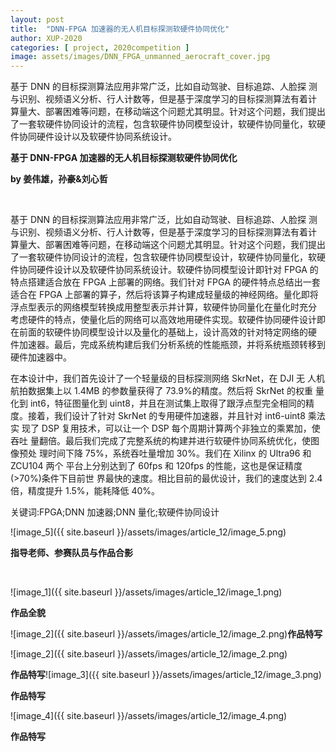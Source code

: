 ```yaml
---
layout: post
title:  "DNN-FPGA 加速器的无人机目标探测软硬件协同优化"
author: XUP-2020
categories: [ project, 2020competition ]
image: assets/images/DNN_FPGA_unmanned_aerocraft_cover.jpg
---
```

基于 DNN 的目标探测算法应用非常广泛，比如自动驾驶、目标追踪、人脸探 测与识别、视频语义分析、行人计数等，但是基于深度学习的目标探测算法有着计 算量大、部署困难等问题，在移动端这个问题尤其明显。针对这个问题，我们提出 了一套软硬件协同设计的流程，包含软硬件协同模型设计，软硬件协同量化，软硬 件协同硬件设计以及软硬件协同系统设计。

**基于 DNN-FPGA 加速器的无人机目标探测软硬件协同优化**

**by&nbsp;姜伟雄，孙豪&amp;刘心哲**

&nbsp;

基于 DNN 的目标探测算法应用非常广泛，比如自动驾驶、目标追踪、人脸探 测与识别、视频语义分析、行人计数等，但是基于深度学习的目标探测算法有着计 算量大、部署困难等问题，在移动端这个问题尤其明显。针对这个问题，我们提出 了一套软硬件协同设计的流程，包含软硬件协同模型设计，软硬件协同量化，软硬 件协同硬件设计以及软硬件协同系统设计。软硬件协同模型设计即针对 FPGA 的 特点搭建适合放在 FPGA 上部署的网络。我们针对 FPGA 的硬件特点总结出一套 适合在 FPGA 上部署的算子，然后将该算子构建成轻量级的神经网络。量化即将 浮点型表示的网络模型转换成用整型表示并计算，软硬件协同量化在量化时充分 考虑硬件的特点，使量化后的网络可以高效地用硬件实现。软硬件协同硬件设计即 在前面的软硬件协同模型设计以及量化的基础上，设计高效的针对特定网络的硬 件加速器。最后，完成系统构建后我们分析系统的性能瓶颈，并将系统瓶颈转移到 硬件加速器中。

在本设计中，我们首先设计了一个轻量级的目标探测网络 SkrNet，在 DJI 无 人机航拍数据集上以 1.4MB 的参数量获得了 73.9%的精度。然后将 SkrNet 的权重 量化到 int6，特征图量化到 uint8，并且在测试集上取得了跟浮点型完全相同的精 度。接着，我们设计了针对 SkrNet 的专用硬件加速器，并且针对 int6-uint8 乘法实 现了 DSP 复用技术，可以让一个 DSP 每个周期计算两个非独立的乘累加，使吞吐 量翻倍。最后我们完成了完整系统的构建并进行软硬件协同系统优化，使图像预处 理时间下降 75%，系统吞吐量增加 30%。我们在 Xilinx 的 Ultra96 和 ZCU104 两个 平台上分别达到了 60fps 和 120fps 的性能，这也是保证精度(&gt;70%)条件下目前世 界最快的速度。相比目前的最优设计，我们的速度达到 2.4 倍，精度提升 1.5%，能耗降低 40%。

关键词:FPGA;DNN 加速器;DNN 量化;软硬件协同设计

![image_5]({{ site.baseurl }}/assets/images/article_12/image_5.png)

**指导老师、参赛队员与作品合影**

&nbsp;

![image_1]({{ site.baseurl }}/assets/images/article_12/image_1.png)

**作品全貌**

![image_2]({{ site.baseurl }}/assets/images/article_12/image_2.png)**作品特写**

![image_2]({{ site.baseurl }}/assets/images/article_12/image_2.png)

**作品特写**![image_3]({{ site.baseurl }}/assets/images/article_12/image_3.png)

**作品特写**

![image_4]({{ site.baseurl }}/assets/images/article_12/image_4.png)

**作品特写**
